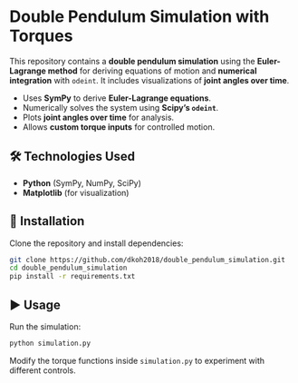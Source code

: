 # Double Pendulum Simulation with Torques

This repository contains a **double pendulum simulation** using the **Euler-Lagrange method** for deriving equations of motion and **numerical integration** with `odeint`. It includes visualizations of **joint angles over time**.

- Uses **SymPy** to derive **Euler-Lagrange equations**.
- Numerically solves the system using **Scipy’s `odeint`**.
- Plots **joint angles over time** for analysis.
- Allows **custom torque inputs** for controlled motion.

## 🛠 Technologies Used
- **Python** (SymPy, NumPy, SciPy)
- **Matplotlib** (for visualization)

## 🚀 Installation
Clone the repository and install dependencies:
```bash
git clone https://github.com/dkoh2018/double_pendulum_simulation.git
cd double_pendulum_simulation
pip install -r requirements.txt
```

## ▶️ Usage
Run the simulation:
```bash
python simulation.py
```
Modify the torque functions inside `simulation.py` to experiment with different controls.
